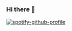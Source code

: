 ### Hi there 👋

<!--
**ceciliazhao1/ceciliazhao1** is a ✨ _special_ ✨ repository because its `README.md` (this file) appears on your GitHub profile.

Here are some ideas to get you started:

- 🔭 I’m currently working on ...
- 🌱 I’m currently learning ...
- 👯 I’m looking to collaborate on ...
- 🤔 I’m looking for help with ...
- 💬 Ask me about ...
- 📫 How to reach me: ...
- 😄 Pronouns: ...
- ⚡ Fun fact: ...
-->

[![spotify-github-profile](https://spotify-github-profile.vercel.app/api/view?uid=312376pws7vh3l4owdclhedbq2ty&cover_image=true&theme=default&show_offline=false&background_color=121212&interchange=false)](https://github.com/kittinan/spotify-github-profile)
